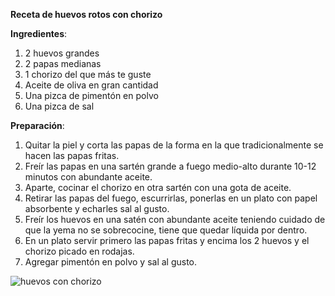 **Receta de huevos rotos con chorizo**

**Ingredientes**:

1. 2 huevos grandes
2. 2 papas medianas
3. 1 chorizo del que más te guste
4. Aceite de oliva en gran cantidad
5. Una pizca de pimentón en polvo
6. Una pizca de sal

**Preparación**:

1. Quitar la piel y corta las papas de la forma en la que tradicionalmente se hacen las papas fritas. 
2.  Freír las papas en una sartén grande a fuego medio-alto durante 10-12 minutos con abundante aceite.  
3.  Aparte, cocinar el chorizo en otra sartén con una gota de aceite. 
4. Retirar las papas del fuego, escurrirlas, ponerlas en un plato con papel absorbente y echarles sal al gusto.
5.  Freír los huevos en una satén con abundante aceite teniendo cuidado de que la yema no se sobrecocine, tiene que quedar líquida por dentro.   
6.  En un plato servir primero las papas fritas y encima los 2 huevos y el chorizo picado en rodajas.  
7.  Agregar pimentón en polvo y sal al gusto.

![huevos con chorizo](images/huevos-con-chorizo.png)
